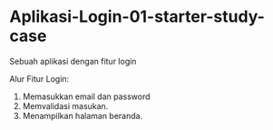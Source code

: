 # Aplikasi-Login-01-starter-study-case
Sebuah aplikasi dengan fitur login

Alur Fitur Login:
1. Memasukkan email dan password
2. Memvalidasi masukan.
3. Menampilkan halaman beranda.
